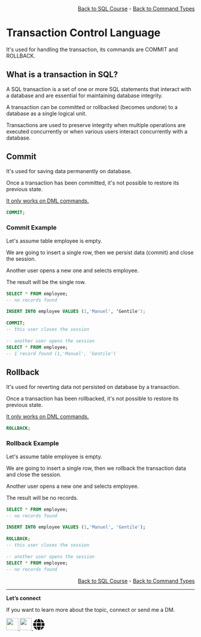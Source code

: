 ﻿<p align="right"><a href="https://manugentile.github.io/courses/sql/">Back to SQL Course</a> - <a href="https://manugentile.github.io/courses/sql/2_command-types/">Back to Command Types</a></p>


# Transaction Control Language

It's used for handling the transaction, its commands are COMMIT and ROLLBACK.


## What is a transaction in SQL?

A SQL transaction is a set of one or more SQL statements that
interact with a database and are essential for maintaining
database integrity.

A transaction can be committed or rollbacked (becomes undone)
to a database as a single logical unit.

Transactions are used to preserve integrity when multiple
operations are executed concurrently or when various users
interact concurrently with a database.


## Commit

It's used for saving data permanently on database. 

Once a transaction has been committed, it's not possible to restore its previous state.

<u>It only works on DML commands.</u>

```sql
COMMIT;
```

### Commit Example

Let's assume table employee is empty.

We are going to insert a single row, then we persist data (commit)
and close the session.

Another user opens a new one and selects employee.

The result will be the single row.


```sql
SELECT * FROM employee;
-- no records found
```

```sql
INSERT INTO employee VALUES (1,'Manuel', ‘Gentile');
```

```sql
COMMIT;
-- this user closes the session
```

```sql
-- another user opens the session
SELECT * FROM employee;
-- 1 record found (1,'Manuel', ‘Gentile')
```


## Rollback

It's used for reverting data not persisted on database by a transaction.

Once a transaction has been rollbacked, it's not possible to restore its previous state.

<u>It only works on DML commands.</u>

```sql
ROLLBACK;
```

### Rollback Example

Let's assume table employee is empty.

We are going to insert a single row, then we rollback the transaction data and close the session.

Another user opens a new one and selects employee.

The result will be no records.


```sql
SELECT * FROM employee;
-- no records found
```

```sql
INSERT INTO employee VALUES (1,'Manuel', 'Gentile');
```

```sql
ROLLBACK;
-- this user closes the session
```

```sql
-- another user opens the session
SELECT * FROM employee;
-- no records found
```


<p align="right"><a href="https://manugentile.github.io/courses/sql/">Back to SQL Course</a> - <a href="https://manugentile.github.io/courses/sql/2_command-types/">Back to Command Types</a></p>



<hr>

**Let’s connect**

If you want to learn more about the topic, connect or send me a DM.

<p align="left">
	<a href="https://www.github.com/manugentile" target="_blank" rel="noreferrer">
		<picture>
			<img src="https://raw.githubusercontent.com/danielcranney/readme-generator/main/public/icons/socials/github.svg" width="32" height="32" />
		</picture>
	</a>
	<a href="https://www.linkedin.com/in/manuel-gentile" target="_blank" rel="noreferrer">
		<picture>
			<img src="https://raw.githubusercontent.com/danielcranney/readme-generator/main/public/icons/socials/linkedin.svg" width="32" height="32" />
		</picture>
	</a>
    <a href="https://manugentile.github.io/" target="blank">
        <img src="https://raw.githubusercontent.com/manugentile/manugentile/main/assets/globe-solid.svg" alt="Website" width="30px" />
    </a>

</p>